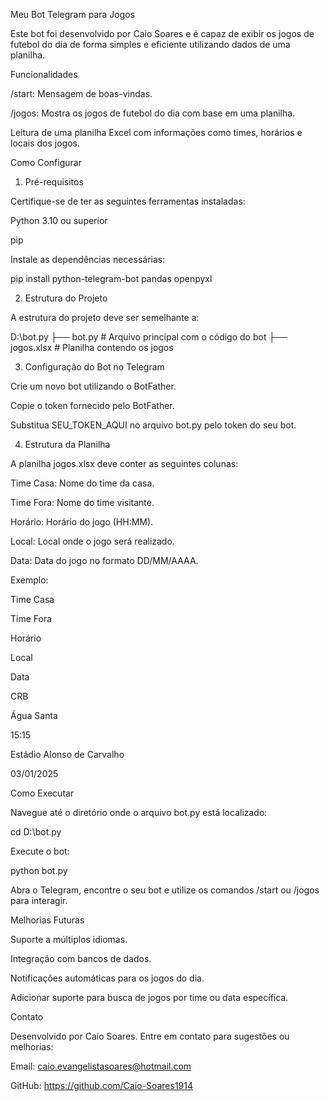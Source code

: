 Meu Bot Telegram para Jogos

Este bot foi desenvolvido por Caio Soares e é capaz de exibir os jogos de futebol do dia de forma simples e eficiente utilizando dados de uma planilha.

Funcionalidades

/start: Mensagem de boas-vindas.

/jogos: Mostra os jogos de futebol do dia com base em uma planilha.

Leitura de uma planilha Excel com informações como times, horários e locais dos jogos.

Como Configurar

1. Pré-requisitos

Certifique-se de ter as seguintes ferramentas instaladas:

Python 3.10 ou superior

pip

Instale as dependências necessárias:

pip install python-telegram-bot pandas openpyxl

2. Estrutura do Projeto

A estrutura do projeto deve ser semelhante a:

D:\bot.py
├── bot.py       # Arquivo principal com o código do bot
├── jogos.xlsx   # Planilha contendo os jogos

3. Configuração do Bot no Telegram

Crie um novo bot utilizando o BotFather.

Copie o token fornecido pelo BotFather.

Substitua SEU_TOKEN_AQUI no arquivo bot.py pelo token do seu bot.

4. Estrutura da Planilha

A planilha jogos.xlsx deve conter as seguintes colunas:

Time Casa: Nome do time da casa.

Time Fora: Nome do time visitante.

Horário: Horário do jogo (HH:MM).

Local: Local onde o jogo será realizado.

Data: Data do jogo no formato DD/MM/AAAA.

Exemplo:

Time Casa

Time Fora

Horário

Local

Data

CRB

Água Santa

15:15

Estádio Alonso de Carvalho

03/01/2025

Como Executar

Navegue até o diretório onde o arquivo bot.py está localizado:

cd D:\bot.py

Execute o bot:

python bot.py

Abra o Telegram, encontre o seu bot e utilize os comandos /start ou /jogos para interagir.

Melhorias Futuras

Suporte a múltiplos idiomas.

Integração com bancos de dados.

Notificações automáticas para os jogos do dia.

Adicionar suporte para busca de jogos por time ou data específica.

Contato

Desenvolvido por Caio Soares. Entre em contato para sugestões ou melhorias:

Email: caio.evangelistasoares@hotmail.com

GitHub: https://github.com/Caio-Soares1914
